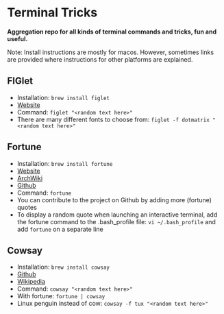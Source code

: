 # Terminal Tricks

**Aggregation repo for all kinds of terminal commands and tricks, fun and useful.**

Note: Install instructions are mostly for macos. However, sometimes links are provided where instructions for other platforms are explained.

## FIGlet

* Installation: `brew install figlet`
* [Website](http://www.figlet.org/)
* Command: `figlet "<random text here>"`
* There are many different fonts to choose from: `figlet -f dotmatrix "<random text here>"`

## Fortune

* Installation: `brew install fortune`
* [Website](https://www.shlomifish.org/open-source/projects/fortune-mod/)
* [ArchWiki](https://wiki.archlinux.org/index.php/Fortune)
* [Github](https://github.com/shlomif/fortune-mod) 
* Command: `fortune`
* You can contribute to the project on Github by adding more (fortune) quotes
* To display a random quote when launching an interactive terminal, add the fortune command to the .bash_profile file: `vi ~/.bash_profile` and add `fortune` on a separate line


## Cowsay

* Installation: `brew install cowsay`
* [Github](https://github.com/tnalpgge/rank-amateur-cowsay)
* [Wikipedia](https://en.wikipedia.org/wiki/Cowsay)
* Command: `cowsay "<random text here>"`
* With fortune: `fortune | cowsay`
* Linux penguin instead of cow: `cowsay -f tux "<random text here>"`
